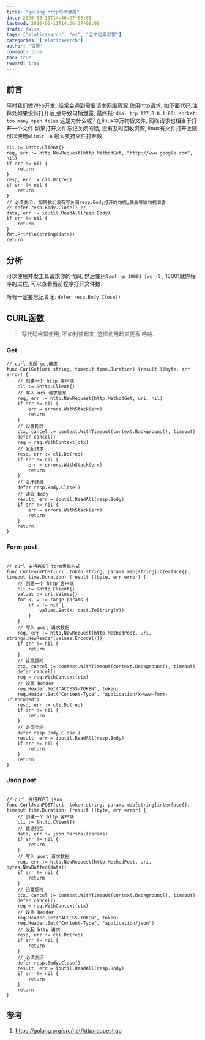 ```yaml
---
title: "golang http句柄泄露"
date: 2020-06-11T14:36:27+08:00
lastmod: 2020-06-11T14:36:27+08:00
draft: false
tags: ["elaticsearch", "es", "全文检索引擎"]
categories: ["elaticsearch"]
author: "百里"
comment: true
toc: true
reward: true
---
```


## 前言
平时我们做Web开发, 经常会遇到需要请求网络资源,使用http请求, 如下面代码,注释处如果没有打开话,会导致句柄泄露, 最终报: `dial tcp 127.0.0.1:80: socket: too many open files`
这是为什么呢? 在linux中万物皆文件, 网络请求也相当于打开一个文件.如果打开文件忘记关闭的话, 没有及时回收资源, linux有文件打开上限,可以使用`ulimit -n` 最大支持文件打开数. 
```
cli := &http.Client{}
req, err := http.NewRequest(http.MethodGet, "http://www.google.com", nil)
if err != nil {
	return
}
resp, err := cli.Do(req)
if err != nil {
	return
}
// 必须关闭, 如果我们没有写关闭resp.Body打开的句柄,就会导致句柄泄露
// defer resp.Body.Close() // 
data, err := ioutil.ReadAll(resp.Body)
if err != nil {
	return
}
fmt.Println(string(data))
return
```
## 分析 
可以使用并发工具请求你的代码, 然后使用`lsof -p 18001 |wc -l` , 18001就你程序的进程, 可以查看当前程序打开文件数.

所有一定要忘记关闭: `defer resp.Body.Close()`


## CURL函数
> 写代码经常使用, 不如封装起来, 这样使用起来更香.哈哈.

### Get 
```
// curl 发起 get请求
func CurlGet(uri string, timeout time.Duration) (result []byte, err error) {
	// 创建一个 http 客户端
	cli := &http.Client{}
	// 写入 uri 请求信息
	req, err := http.NewRequest(http.MethodGet, uri, nil)
	if err != nil {
		err = errors.WithStack(err)
		return
	}
	// 设置超时
	ctx, cancel := context.WithTimeout(context.Background(), timeout)
	defer cancel()
	req = req.WithContext(ctx)
	// 发起请求
	resp, err := cli.Do(req)
	if err != nil {
		err = errors.WithStack(err)
		return
	}
	// 关闭连接
	defer resp.Body.Close()
	// 读取 body
	result, err = ioutil.ReadAll(resp.Body)
	if err != nil {
		err = errors.WithStack(err)
		return
	}
	return
}
```

### Form post
```

// curl 支持POST form表单形式
func CurlFormPOST(uri, token string, params map[string]interface{}, timeout time.Duration) (result []byte, err error) {
	// 创建一个 http 客户端
	cli := &http.Client{}
	values := url.Values{}
	for k, v := range params {
		if v != nil {
			values.Set(k, cast.ToString(v))
		}
	}
	// 写入 post 请求数据
	req, err := http.NewRequest(http.MethodPost, uri, strings.NewReader(values.Encode()))
	if err != nil {
		return
	}
	// 设置超时
	ctx, cancel := context.WithTimeout(context.Background(), timeout)
	defer cancel()
	req = req.WithContext(ctx)
	// 设置 header
	req.Header.Set("ACCESS-TOKEN", token)
	req.Header.Set("Content-Type", "application/x-www-form-urlencoded")
	resp, err := cli.Do(req)
	if err != nil {
		return
	}
	// 必须关闭
	defer resp.Body.Close()
	result, err = ioutil.ReadAll(resp.Body)
	if err != nil {
		return
	}
	return
}
```
###  Json post
```

// curl 支持POST json
func CurlJsonPOST(uri, token string, params map[string]interface{}, timeout time.Duration) (result []byte, err error) {
	// 创建一个 http 客户端
	cli := &http.Client{}
	// 数据打包
	data, err := json.Marshal(params)
	if err != nil {
		return
	}
	// 写入 post 请求数据
	req, err := http.NewRequest(http.MethodPost, uri, bytes.NewBuffer(data))
	if err != nil {
		return
	}
	// 设置超时
	ctx, cancel := context.WithTimeout(context.Background(), timeout)
	defer cancel()
	req = req.WithContext(ctx)
	// 设置 header
	req.Header.Set("ACCESS-TOKEN", token)
	req.Header.Set("Content-Type", "application/json")
	// 发起 http 请求
	resp, err := cli.Do(req)
	if err != nil {
		return
	}
	// 必须关闭
	defer resp.Body.Close()
	result, err = ioutil.ReadAll(resp.Body)
	if err != nil {
		return
	}
	return
}
```


## 参考
1. https://golang.org/src/net/http/request.go
